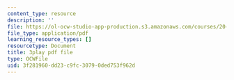 ```yaml
---
content_type: resource
description: ''
file: https://ol-ocw-studio-app-production.s3.amazonaws.com/courses/20-219-becoming-the-next-bill-nye-writing-and-hosting-the-educational-show-january-iap-2015/3f281960dd23c9fc30790ded753f962d_aHygKFodPKg.pdf
file_type: application/pdf
learning_resource_types: []
resourcetype: Document
title: 3play pdf file
type: OCWFile
uid: 3f281960-dd23-c9fc-3079-0ded753f962d
---
```

